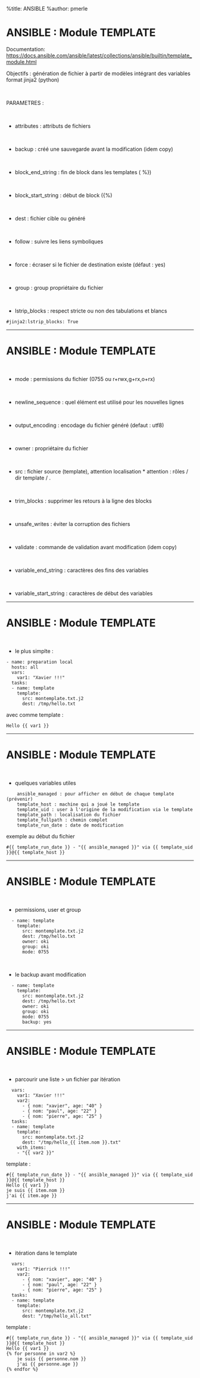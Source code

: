 %title: ANSIBLE
%author: pmerle


# ANSIBLE : Module TEMPLATE


Documentation: https://docs.ansible.com/ansible/latest/collections/ansible/builtin/template_module.html

Objectifs : génération de fichier à partir de modèles intégrant des variables
		format jinja2 (python)

<br>

PARAMETRES :

<br>

* attributes : attributs de fichiers

<br>

* backup : créé une sauvegarde avant la modification (idem copy)

<br>

* block_end_string : fin de block dans les templates ( %})

<br>

* block_start_string : début de block ({%)

<br>

* dest : fichier cible ou généré

<br>

* follow : suivre les liens symboliques

<br>

* force : écraser si le fichier de destination existe (défaut : yes)

<br>

* group : group propriétaire du fichier

<br>

* lstrip_blocks : respect stricte ou non des tabulations et blancs

```
#jinja2:lstrip_blocks: True
```

-------------------------------------------------------------------------------------------

# ANSIBLE : Module TEMPLATE


<br>

* mode : permissions du fichier (0755 ou r+rwx,g+rx,o+rx)

<br>

* newline_sequence : quel élément est utilisé pour les nouvelles lignes

<br>

* output_encoding : encodage du fichier généré (defaut : utf8)

<br>

* owner : propriétaire du fichier

<br>

* src : fichier source (template), attention localisation
		* attention : rôles / dir template / .

<br>

* trim_blocks : supprimer les retours à la ligne des blocks

<br>

* unsafe_writes : éviter la corruption des fichiers

<br>

* validate : commande de validation avant modification (idem copy)

<br>

* variable_end_string : caractères des fins des variables

<br>

* variable_start_string : caractères de début des variables


-------------------------------------------------------------------------------------------

# ANSIBLE : Module TEMPLATE


<br>

* le plus simplte : 

```
- name: preparation local
  hosts: all
  vars:
    var1: "Xavier !!!"
  tasks:
  - name: template
    template:
      src: montemplate.txt.j2
      dest: /tmp/hello.txt
```

avec comme template :

```
Hello {{ var1 }}
````

-------------------------------------------------------------------------------------------

# ANSIBLE : Module TEMPLATE


<br>

* quelques variables utiles

```
    ansible_managed : pour afficher en début de chaque template (prévenir)
    template_host : machine qui a joué le template
    template_uid : user à l'origine de la modification via le template
    template_path : localisation du fichier
    template_fullpath : chemin complet
    template_run_date : date de modification

```

exemple au début du fichier

```
#{{ template_run_date }} - "{{ ansible_managed }}" via {{ template_uid }}@{{ template_host }}

```


-------------------------------------------------------------------------------------------

# ANSIBLE : Module TEMPLATE



<br>

* permissions, user et group

```
  - name: template
    template:
      src: montemplate.txt.j2
      dest: /tmp/hello.txt
      owner: oki
      group: oki
      mode: 0755
```

<br>

* le backup avant modification


```
  - name: template
    template:
      src: montemplate.txt.j2
      dest: /tmp/hello.txt
      owner: oki
      group: oki
      mode: 0755
      backup: yes
```


----------------------------------------------------------------------------------------------

# ANSIBLE : Module TEMPLATE


<br>

* parcourir une liste > un fichier par itération

```
  vars:
    var1: "Xavier !!!"
    var2:
      - { nom: "xavier", age: "40" }
      - { nom: "paul", age: "22" }
      - { nom: "pierre", age: "25" }
  tasks:
  - name: template
    template:
      src: montemplate.txt.j2
      dest: "/tmp/hello_{{ item.nom }}.txt"
    with_items:
    - "{{ var2 }}"
```

template :

```
#{{ template_run_date }} - "{{ ansible_managed }}" via {{ template_uid }}@{{ template_host }}
Hello {{ var1 }}
je suis {{ item.nom }}
j'ai {{ item.age }}
```

----------------------------------------------------------------------------------------------

# ANSIBLE : Module TEMPLATE



<br>

* itération dans le template

```
  vars:
    var1: "Pierrick !!!"
    var2:
      - { nom: "xavier", age: "40" }
      - { nom: "paul", age: "22" }
      - { nom: "pierre", age: "25" }
  tasks:
  - name: template
    template:
      src: montemplate.txt.j2
      dest: "/tmp/hello_all.txt"
```

template :

```
#{{ template_run_date }} - "{{ ansible_managed }}" via {{ template_uid }}@{{ template_host }}
Hello {{ var1 }}
{% for personne in var2 %}
    je suis {{ personne.nom }}
    j'ai {{ personne.age }}
{% endfor %}
```
